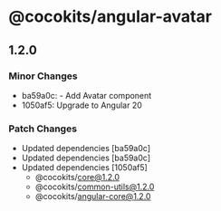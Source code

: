 # @cocokits/angular-avatar

## 1.2.0

### Minor Changes

- ba59a0c: - Add Avatar component
- 1050af5: Upgrade to Angular 20

### Patch Changes

- Updated dependencies [ba59a0c]
- Updated dependencies [ba59a0c]
- Updated dependencies [1050af5]
  - @cocokits/core@1.2.0
  - @cocokits/common-utils@1.2.0
  - @cocokits/angular-core@1.2.0
